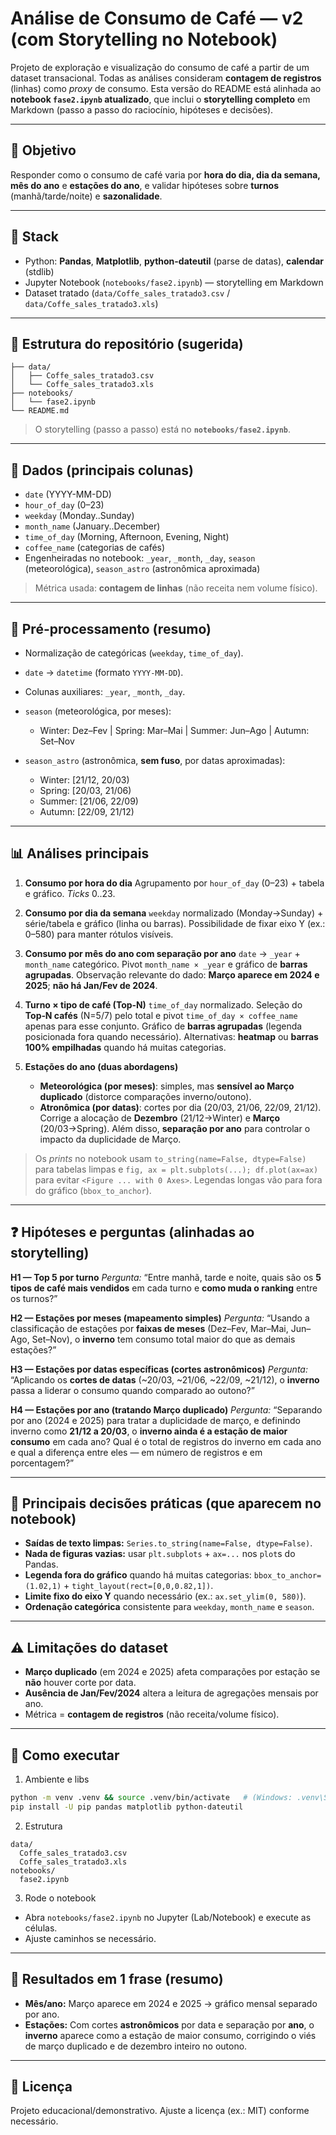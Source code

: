 # Análise de Consumo de Café — v2 (com Storytelling no Notebook)

Projeto de exploração e visualização do consumo de café a partir de um dataset transacional. Todas as análises consideram **contagem de registros** (linhas) como *proxy* de consumo. Esta versão do README está alinhada ao **notebook `fase2.ipynb` atualizado**, que inclui o **storytelling completo** em Markdown (passo a passo do raciocínio, hipóteses e decisões).

---

## 🎯 Objetivo

Responder como o consumo de café varia por **hora do dia, dia da semana, mês do ano** e **estações do ano**, e validar hipóteses sobre **turnos** (manhã/tarde/noite) e **sazonalidade**.

---

## 🔧 Stack

* Python: **Pandas**, **Matplotlib**, **python-dateutil** (parse de datas), **calendar** (stdlib)
* Jupyter Notebook (`notebooks/fase2.ipynb`) — storytelling em Markdown
* Dataset tratado (`data/Coffe_sales_tratado3.csv` / `data/Coffe_sales_tratado3.xls`)

---

## 📂 Estrutura do repositório (sugerida)

```
├── data/
│   ├── Coffe_sales_tratado3.csv
│   └── Coffe_sales_tratado3.xls
├── notebooks/
│   └── fase2.ipynb
└── README.md
```

> O storytelling (passo a passo) está no **`notebooks/fase2.ipynb`**.

---

## 📄 Dados (principais colunas)

* `date` (YYYY-MM-DD)
* `hour_of_day` (0–23)
* `weekday` (Monday..Sunday)
* `month_name` (January..December)
* `time_of_day` (Morning, Afternoon, Evening, Night)
* `coffee_name` (categorias de cafés)
* Engenheiradas no notebook: `_year`, `_month`, `_day`, `season` (meteorológica), `season_astro` (astronômica aproximada)

> Métrica usada: **contagem de linhas** (não receita nem volume físico).

---

## 🧹 Pré-processamento (resumo)

* Normalização de categóricas (`weekday`, `time_of_day`).
* `date` → `datetime` (formato `YYYY-MM-DD`).
* Colunas auxiliares: `_year`, `_month`, `_day`.
* `season` (meteorológica, por meses):

  * Winter: Dez–Fev | Spring: Mar–Mai | Summer: Jun–Ago | Autumn: Set–Nov
* `season_astro` (astronômica, **sem fuso**, por datas aproximadas):

  * Winter: [21/12, 20/03)
  * Spring: [20/03, 21/06)
  * Summer: [21/06, 22/09)
  * Autumn: [22/09, 21/12)

---

## 📊 Análises principais

1. **Consumo por hora do dia**
   Agrupamento por `hour_of_day` (0–23) + tabela e gráfico. *Ticks* 0..23.

2. **Consumo por dia da semana**
   `weekday` normalizado (Monday→Sunday) + série/tabela e gráfico (linha ou barras). Possibilidade de fixar eixo Y (ex.: 0–580) para manter rótulos visíveis.

3. **Consumo por mês do ano com separação por ano**
   `date` → `_year` + `month_name` categórico. Pivot `month_name × _year` e gráfico de **barras agrupadas**. Observação relevante do dado: **Março aparece em 2024 e 2025**; **não há Jan/Fev de 2024**.

4. **Turno × tipo de café (Top‑N)**
   `time_of_day` normalizado. Seleção do **Top‑N cafés** (N=5/7) pelo total e pivot `time_of_day × coffee_name` apenas para esse conjunto. Gráfico de **barras agrupadas** (legenda posicionada fora quando necessário). Alternativas: **heatmap** ou **barras 100% empilhadas** quando há muitas categorias.

5. **Estações do ano (duas abordagens)**

   * **Meteorológica (por meses)**: simples, mas **sensível ao Março duplicado** (distorce comparações inverno/outono).
   * **Atronômica (por datas)**: cortes por dia (20/03, 21/06, 22/09, 21/12). Corrige a alocação de **Dezembro** (21/12→Winter) e **Março** (20/03→Spring).
     Além disso, **separação por ano** para controlar o impacto da duplicidade de Março.

> Os *prints* no notebook usam `to_string(name=False, dtype=False)` para tabelas limpas e `fig, ax = plt.subplots(...); df.plot(ax=ax)` para evitar `<Figure ... with 0 Axes>`. Legendas longas vão para fora do gráfico (`bbox_to_anchor`).

---

## ❓ Hipóteses e perguntas (alinhadas ao storytelling)

**H1 — Top 5 por turno**
*Pergunta:* “Entre manhã, tarde e noite, quais são os **5 tipos de café mais vendidos** em cada turno e **como muda o ranking** entre os turnos?”

**H2 — Estações por meses (mapeamento simples)**
*Pergunta:* “Usando a classificação de estações por **faixas de meses** (Dez–Fev, Mar–Mai, Jun–Ago, Set–Nov), o **inverno** tem consumo total maior do que as demais estações?”

**H3 — Estações por datas específicas (cortes astronômicos)**
*Pergunta:* “Aplicando os **cortes de datas** (~20/03, ~21/06, ~22/09, ~21/12), o **inverno** passa a liderar o consumo quando comparado ao outono?”

**H4 — Estações por ano (tratando Março duplicado)**
*Pergunta:* “Separando por ano (2024 e 2025) para tratar a duplicidade de março, e definindo inverno como **21/12 a 20/03**, o **inverno ainda é a estação de maior consumo** em cada ano? Qual é o total de registros do inverno em cada ano e qual a diferença entre eles — em número de registros e em porcentagem?”

---

## 🧠 Principais decisões práticas (que aparecem no notebook)

* **Saídas de texto limpas:** `Series.to_string(name=False, dtype=False)`.
* **Nada de figuras vazias:** usar `plt.subplots` + `ax=...` nos `plot`s do Pandas.
* **Legenda fora do gráfico** quando há muitas categorias: `bbox_to_anchor=(1.02,1)` + `tight_layout(rect=[0,0,0.82,1])`.
* **Limite fixo do eixo Y** quando necessário (ex.: `ax.set_ylim(0, 580)`).
* **Ordenação categórica** consistente para `weekday`, `month_name` e `season`.

---

## ⚠️ Limitações do dataset

* **Março duplicado** (em 2024 e 2025) afeta comparações por estação se **não** houver corte por data.
* **Ausência de Jan/Fev/2024** altera a leitura de agregações mensais por ano.
* Métrica = **contagem de registros** (não receita/volume físico).

---

## 🚀 Como executar

1. Ambiente e libs

```bash
python -m venv .venv && source .venv/bin/activate   # (Windows: .venv\Scripts\activate)
pip install -U pip pandas matplotlib python-dateutil
```

2. Estrutura

```
data/
  Coffe_sales_tratado3.csv
  Coffe_sales_tratado3.xls
notebooks/
  fase2.ipynb
```

3. Rode o notebook

* Abra `notebooks/fase2.ipynb` no Jupyter (Lab/Notebook) e execute as células.
* Ajuste caminhos se necessário.

---

## 📌 Resultados em 1 frase (resumo)

* **Mês/ano:** Março aparece em 2024 e 2025 → gráfico mensal separado por ano.
* **Estações:** Com cortes **astronômicos** por data e separação por **ano**, o **inverno** aparece como a estação de maior consumo, corrigindo o viés de março duplicado e de dezembro inteiro no outono.

---

## 📜 Licença

Projeto educacional/demonstrativo. Ajuste a licença (ex.: MIT) conforme necessário.

